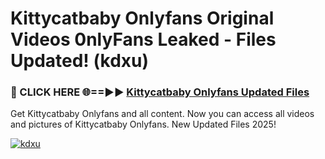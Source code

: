 # Kittycatbaby Onlyfans Original Videos 0nlyFans Leaked - Files Updated! (kdxu)

<h3>🔴 CLICK HERE 🌐==►► <a href="https://tinyurl.com/2m67pmp6" rel="nofollow">Kittycatbaby Onlyfans Updated Files</a></h3>

Get Kittycatbaby Onlyfans and all content. Now you can access all videos and pictures of Kittycatbaby Onlyfans. New Updated Files 2025!

[![kdxu](https://i.imgur.com/H4QAA4z.gif)](https://tinyurl.com/2m67pmp6)